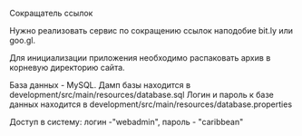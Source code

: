 Сокращатель ссылок

Нужно реализовать сервис по сокращению ссылок наподобие bit.ly или goo.gl.

Для инициализации приложения необходимо распаковать архив в корневую директорию сайта.

База данных - MySQL. Дамп базы находится в development/src/main/resources/database.sql Логин и пароль к базе данных находится в development/src/main/resources/database.properties

Доступ в систему: логин -"webadmin", пароль - "caribbean"
